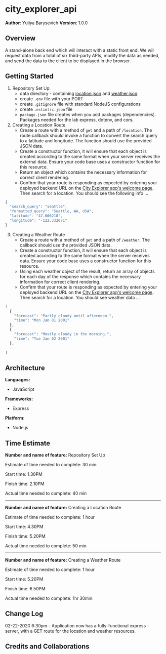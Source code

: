 # city_explorer_api  

**Author**: Yuliya Barysevich
**Version**: 1.0.0

## Overview

A stand-alone back end which will interact with a static front end. We will request data from a total of six third-party APIs, modify the data as needed, and send the data to the client to be displayed in the browser. 

## Getting Started
<!-- What are the steps that a user must take in order to build this app on their own machine and get it running? -->
1. Repository Set Up
    - data directory - containing [location.json](https://codefellows.github.io/code-301-guide/curriculum/class-06/lab/starter-code/data/location.json) and [weather.json](https://codefellows.github.io/code-301-guide/curriculum/class-06/lab/starter-code/data/weather.json)
    - create `.env` file with your PORT
    - create `.gitignore` file with standard NodeJS configurations
    - create `.eslintrc.json` file
    - `package.json` file creates when you add packages (dependencies). Packages needed for the lab express, dotenv, and cors.
2. Creating a Location Route
    - Create a route with a method of `get` and a path of `/location`. The route callback should invoke a function to convert the search query to a latitude and longitude. The function should use the provided JSON data.
    - Create a constructor function, it will ensure that each object is created according to the same format when your server receives the external data. Ensure your code base uses a constructor function for this resource.
    - Return an object which contains the necessary information for correct client rendering. 
    - Confirm that your route is responding as expected by entering your deployed backend URL on the [City Explorer app's welcome page](https://codefellows.github.io/code-301-guide/curriculum/city-explorer-app/front-end/). Then search for a location. You should see the following info ...

```javascript
{
  "search_query": "seattle",
  "formatted_query": "Seattle, WA, USA",
  "latitude": "47.606210",
  "longitude": "-122.332071"
}
```  

3. Creating a Weather Route
    - Create a route with a method of `get` and a path of `/weather`. The callback should use the provided JSON data.
    - Create a constructor function, it will ensure that each object is created according to the same format when the server receives data. Ensure your code base uses a constructor function for this resource.
    - Using each weather object of the result, return an array of objects for each day of the response which contains the necessary information for correct client rendering.
    - Confirm that your route is responding as expected by entering your deployed backend URL on the [City Explorer app's welcome page](https://codefellows.github.io/code-301-guide/curriculum/city-explorer-app/front-end/). Then search for a location. You should see  weather data ...

```javascript 
[
  {
    "forecast": "Partly cloudy until afternoon.",
    "time": "Mon Jan 01 2001"
  },
  {
    "forecast": "Mostly cloudy in the morning.",
    "time": "Tue Jan 02 2001"
  },
  ...
]
```


## Architecture

**Languages:**

- JavaScript

**Frameworks:**

- Express

**Platform:**

- Node.js

## Time Estimate

**Number and name of feature:** Repository Set Up

Estimate of time needed to complete: 30 min

Start time: 1.30PM

Finish time: 2.10PM

Actual time needed to complete: 40 min
___________________________________________________________________
**Number and name of feature:** Creating a Location Route

Estimate of time needed to complete: 1 hour

Start time: 4.30PM

Finish time: 5.20PM

Actual time needed to complete: 50 min
___________________________________________________________________
**Number and name of feature:** Creating a Weather Route

Estimate of time needed to complete: 1 hour

Start time: 5.20PM

Finish time: 6.50PM

Actual time needed to complete: 1hr 30min



## Change Log

02-22-2020 6:30pm - Application now has a fully-functional express server, with a GET route for the location and weather resources.

## Credits and Collaborations
